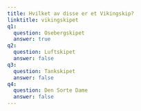 ```yaml
---
title: Hvilket av disse er et Vikingskip?
linktitle: vikingskipet
q1:
  question: Osebergskipet
  answer: true
q2:
  question: Luftskipet
  answer: false
q3:
  question: Tankskipet
  answer: false
q4:
  question: Den Sorte Dame
  answer: false
---
```

